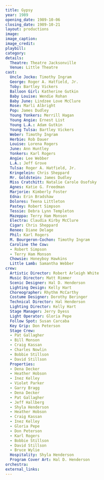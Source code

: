 ```yaml
---
title: Gypsy
year: 1989
opening_date: 1989-10-06
closing_date: 1989-10-21
layout: productions
image:
image_caption:
image_credit:
playbill: 
category: 
details:
  Theatre: Theatre Jacksonville
  Venue: Little Theatre
cast:
  Uncle Jocko: Timothy Ingram
  George: Roger A. Hatfield, Jr.
  Toby: Bartley Vickers
  Balloon Girl: Katherine Gutkin
  Baby Louise: Wendie Rohan
  Baby June: Lindzee Love McClure
  Rose: Marli Albright
  Pop: James Dudley
  Young Yonkers: Merrill Hagan
  Young Angie: Ernest List
  Young L.A.: Adam Gutkin
  Young Tulsa: Bartley Vickers
  Weber: Timothy Ingram
  Herbie: Rob Dauer
  Louise: Lorena Rogers
  June: Ann Huntley
  Yonkers: Karl Rogers
  Angie: Lee Webber
  L.A.: Jeff Grove
  Tulsa: Roger A. Hatfield, Jr.
  Kringelein: Chris Sheppard
  Mr. Goldstein: James Dudley
  Miss Cratchitt: Natalie Carole Osofsky
  Agnes: Katie G. Freedman
  Marjorie: Kimberly Foster
  Edna: Erin Bradshaw
  Dolores: Teena Littleton
  Pastey: Robert Simpson
  Tessie: Debra Lynn Templeton
  Mazeppa: Terry Ham Monson
  Electra: Claudia Kirby McClure
  Cigar: Chris Sheppard
  Renee: Diane Delage
  Phil: Karl Rogers
  M. Bourgeron-Cochon: Timothy Ingram
  Caroline the Cow: 
  - Robert Simpson
  - Terry Ham Monson
  Chowsie: Honeyboy Hawkins
  Little Lamb: Samantha Webber
crew:
  Artistic Director: Robert Arleigh White
  Music Director: Matt Rimmer
  Scenic Designer: Hal D. Henderson
  Lighting Design: Kelly Hart
  Choreographer: Rhythm McCarthy
  Costume Designer: Dorothy Beringer
  Technical Director: Hal Henderson
  Lighting Director: Kelly Hart
  Stage Manager: Jerry Dyess
  Light Operator: Gloria Pepe
  Follow Spot: Susan Carcaba
  Key Grip: Don Peterson
  Stage Crew:
  - Pat Gallagher
  - Bill Monson
  - Craig Kassan
  - Charles Nowlin
  - Bobbie Stillson
  - David Stillson
  Properties:
  - Dena Decker
  - Heather Hobson
  - Inez Kelley
  - Violet Parker
  - Garry Bragg
  - Dena Decker
  - Pat Gallagher
  - Jeff Hallberg
  - Shyla Henderson
  - Heather Hobson
  - Craig Kassan
  - Inez Kelley
  - Gloria Pepe
  - Don Peterson
  - Karl Rogers
  - Bobbie Stillson
  - David Stillson
  - Bruce Wylie
  Hospitality: Shyla Henderson
  Program Cover Art: Hal D. Henderson
orchestra:
external_links:
---
```

